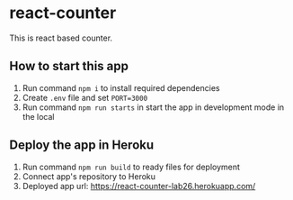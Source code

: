 # react-counter

This is react based counter.

## How to start this app

1. Run command `npm i` to install required dependencies
2. Create `.env` file and set `PORT=3000`
3. Run command `npm run starts` in start the app in development mode in the local

## Deploy the app in Heroku

1. Run command `npm run build` to ready files for deployment
2. Connect app's repository to Heroku
3. Deployed app url: https://react-counter-lab26.herokuapp.com/
